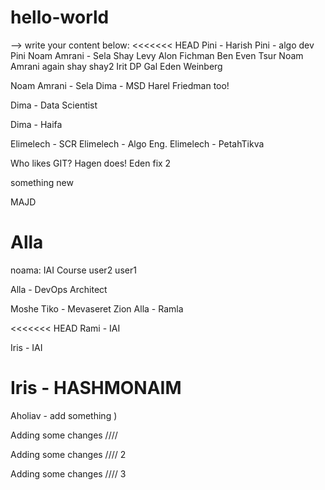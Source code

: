# hello-world

--> write your content below:
<<<<<<< HEAD
Pini - Harish
Pini - algo dev
Pini
Noam Amrani - Sela
Shay Levy
Alon Fichman
Ben Even Tsur
Noam Amrani again
shay
shay2
Irit
DP
Gal
Eden Weinberg

Noam Amrani - Sela
Dima - MSD
Harel Friedman too!

Dima - Data Scientist


Dima - Haifa

Elimelech - SCR
Elimelech - Algo Eng.
Elimelech - PetahTikva

Who likes GIT? Hagen does!
Eden fix 2


something new

MAJD

Alla
=======
noama: IAI Course
user2
user1


Alla - DevOps Architect

Moshe Tiko - Mevaseret Zion
Alla - Ramla

<<<<<<< HEAD
Rami - IAI

Iris - IAI

Iris - HASHMONAIM
=======
Aholiav - add something  )

Adding some changes ////

Adding some changes //// 2

Adding some changes //// 3

